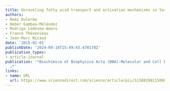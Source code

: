```yaml
---
title: Unraveling fatty acid transport and activation mechanisms in Yarrowia lipolytica
authors:
- Remi Dulermo
- Heber Gamboa-Meléndez
- Rodrigo Ledesma-Amaro
- France Thévenieau
- Jean-Marc Nicaud
date: '2015-01-01'
publishDate: '2024-09-16T15:49:43.478178Z'
publication_types:
- article-journal
publication: '*Biochimica et Biophysica Acta (BBA)-Molecular and Cell Biology of Lipids
  …*'
links:
- name: URL
  url: https://www.sciencedirect.com/science/article/pii/S1388198115000931
---
```

